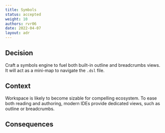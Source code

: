 ```yaml
---
title: Symbols
status: accepted
weight: 10
authors: rvr06
date: 2022-04-07
layout: adr
---
```


## Decision

Craft a symbols engine to fuel both built-in outline and breadcrumbs views.  
It will act as a mini-map to navigate the `.dsl` file.

## Context

Workspace is likely to become sizable for compelling ecosystem. To ease both reading and authoring, modern IDEs provide dedicated views, such as outline or breadcrumbs. 

## Consequences
